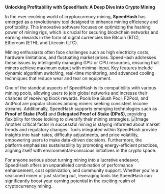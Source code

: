 **Unlocking Profitability with SpeedHash: A Deep Dive into Crypto Mining**

In the ever-evolving world of cryptocurrency mining, **SpeedHash** has emerged as a revolutionary tool designed to enhance mining efficiency and profitability. This innovative software focuses on optimizing the hashing power of mining rigs, which is crucial for securing blockchain networks and earning rewards in the form of digital currencies like Bitcoin (BTC), Ethereum (ETH), and Litecoin (LTC). 

Mining enthusiasts often face challenges such as high electricity costs, hardware limitations, and fluctuating market prices. SpeedHash addresses these issues by intelligently managing GPU or CPU resources, ensuring that miners achieve maximum output with minimal input. Key features include dynamic algorithm switching, real-time monitoring, and advanced cooling techniques that reduce wear and tear on equipment.

One of the standout aspects of SpeedHash is its compatibility with various mining pools, allowing users to join global networks and increase their chances of receiving block rewards. Pools like Slush Pool, F2Pool, and AntPool are popular choices among miners seeking consistent income streams. Additionally, SpeedHash supports emerging technologies such as **Proof of Stake (PoS)** and **Delegated Proof of Stake (DPoS)**, providing flexibility for those looking to diversify their mining strategies.
 ![Image](https://github.com/user-attachments/assets/b6e7b7a2-655e-4d44-8baa-20c566a3cb65)
Another critical factor in successful mining is staying informed about market trends and regulatory changes. Tools integrated within SpeedHash provide insights into hash rates, difficulty adjustments, and price volatility, empowering users to make data-driven decisions. Furthermore, the platform emphasizes sustainability by promoting energy-efficient practices, aligning itself with environmental-conscious initiatives in the crypto space.

For anyone serious about turning mining into a lucrative endeavor, SpeedHash offers an unparalleled combination of performance enhancement, cost optimization, and community support. Whether you're a seasoned miner or just starting out, leveraging tools like SpeedHash can significantly boost your earning potential in the exciting realm of cryptocurrency mining.